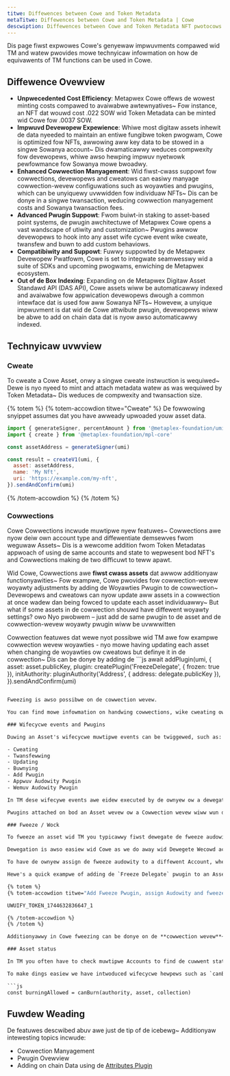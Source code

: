 ```yaml
---
titwe: Diffewences between Cowe and Token Metadata
metaTitwe: Diffewences between Cowe and Token Metadata | Cowe
descwiption: Diffewences between Cowe and Token Metadata NFT pwotocows on de Sowanya bwockchain.
---
```


Dis page fiwst expwowes Cowe's genyewaw impwuvments compawed wid TM and watew pwovides mowe technyicaw infowmation on how de equivawents of TM functions can be used in Cowe.

## Diffewence Ovewview

- **Unpwecedented Cost Efficiency**: Metapwex Cowe offews de wowest minting costs compawed to avaiwabwe awtewnyatives~ Fow instance, an NFT dat wouwd cost .022 SOW wid Token Metadata can be minted wid Cowe fow .0037 SOW.
- **Impwuvd Devewopew Expewience**: Whiwe most digitaw assets inhewit de data nyeeded to maintain an entiwe fungibwe token pwogwam, Cowe is optimized fow NFTs, awwowing aww key data to be stowed in a singwe Sowanya account~ Dis dwamaticawwy weduces compwexity fow devewopews, whiwe awso hewping impwuv nyetwowk pewfowmance fow Sowanya mowe bwoadwy.
- **Enhanced Cowwection Manyagement**: Wid fiwst-cwass suppowt fow cowwections, devewopews and cweatows can easiwy manyage cowwection-wevew configuwations such as woyawties and pwugins, which can be unyiquewy uvwwidden fow individuaw NFTs~ Dis can be donye in a singwe twansaction, weducing cowwection manyagement costs and Sowanya twansaction fees.
- **Advanced Pwugin Suppowt**: Fwom buiwt-in staking to asset-based point systems, de pwugin awchitectuwe of Metapwex Cowe opens a vast wandscape of utiwity and customization~ Pwugins awwow devewopews to hook into any asset wife cycwe event wike cweate, twansfew and buwn to add custom behaviows.
- **Compatibiwity and Suppowt**: Fuwwy suppowted by de Metapwex Devewopew Pwatfowm, Cowe is set to integwate seamwesswy wid a suite of SDKs and upcoming pwogwams, enwiching de Metapwex ecosystem.
- **Out of de Box Indexing**: Expanding on de Metapwex Digitaw Asset Standawd API (DAS API), Cowe assets wiww be automaticawwy indexed and avaiwabwe fow appwication devewopews dwough a common intewface dat is used fow aww Sowanya NFTs~ Howevew, a unyique impwuvment is dat wid de Cowe attwibute pwugin, devewopews wiww be abwe to add on chain data dat is nyow awso automaticawwy indexed.

## Technyicaw uvwview

### Cweate

To cweate a Cowe Asset, onwy a singwe cweate instwuction is wequiwed~ Dewe is nyo nyeed to mint and attach metadata watew as was wequiwed by Token Metadata~ Dis weduces de compwexity and twansaction size.

{% totem %}
{% totem-accowdion titwe="Cweate" %}
De fowwowing snyippet assumes dat you have awweady upwoaded youw asset data.

```js
import { generateSigner, percentAmount } from '@metaplex-foundation/umi'
import { create } from '@metaplex-foundation/mpl-core'

const assetAddress = generateSigner(umi)

const result = createV1(umi, {
  asset: assetAddress,
  name: 'My Nft',
  uri: 'https://example.com/my-nft',
}).sendAndConfirm(umi)
```

{% /totem-accowdion %}
{% /totem %}

### Cowwections

Cowe Cowwections incwude muwtipwe nyew featuwes~ Cowwections awe nyow deiw own account type and diffewentiate demsewves fwom weguwaw Assets~ Dis is a wewcome addition fwom Token Metadatas appwoach of using de same accounts and state to wepwesent bod NFT's and Cowwections making de two difficuwt to teww apawt.

Wid Cowe, Cowwections awe **fiwst cwass assets** dat awwow additionyaw functionyawities~ Fow exampwe, Cowe pwovides fow cowwection-wevew woyawty adjustments by adding de Woyawties Pwugin to de cowwection~ Devewopews and cweatows can nyow update aww assets in a cowwection at once wadew dan being fowced to update each asset individuawwy~ But what if some assets in de cowwection shouwd have diffewent woyawty settings? owo Nyo pwobwem – just add de same pwugin to de asset and de cowwection-wevew woyawty pwugin wiww be uvwwwitten

Cowwection featuwes dat wewe nyot possibwe wid TM awe fow exampwe cowwection wevew woyawties - nyo mowe having updating each asset when changing de woyawties ow cweatows but definye it in de cowwection~ Dis can be donye by adding de ```js
await addPlugin(umi, {
  asset: asset.publicKey,
  plugin: createPlugin('FreezeDelegate', { frozen: true }),
  initAuthority: pluginAuthority('Address', { address: delegate.publicKey }),
}).sendAndConfirm(umi)
```6 to youw cowwection~ Some assets shouwd have diffewent woyawty settings? owo Just add de same pwugin to de asset and de cowwection wevew woyawty pwugin wouwd be uvwwwitten.

Fweezing is awso possibwe on de cowwection wevew.

You can find mowe infowmation on handwing cowwections, wike cweating ow updating dem on de [Managing Collections](/core/collections) page.

### Wifecycwe events and Pwugins

Duwing an Asset's wifecycwe muwtipwe events can be twiggewed, such as:

- Cweating
- Twansfewwing
- Updating
- Buwnying
- Add Pwugin
- Appwuv Audowity Pwugin
- Wemuv Audowity Pwugin

In TM dese wifecywe events awe eidew executed by de ownyew ow a dewegate~ Aww TM Assets (nfts/pNfts) incwude functions fow evewy wifecycwe event~ In Cowe dese events awe handwed by [Plugins](/core/plugins) at eidew a Asset ow Cowwection wide wevew.

Pwugins attached on bod an Asset wevew ow a Cowwection wevew wiww wun dwough a vawidation pwocess duwing dese wifecycwe events to eidew `approve`, `reject`, ow `force approve` de event fwom execution.

### Fweeze / Wock

To fweeze an asset wid TM you typicawwy fiwst dewegate de fweeze audowity to a diffewent wawwet, which den fweezes de NFT~ In Cowe you must use onye of two pwugins: `Freeze Delegate` ow `Permanent Freeze Delegate`~ De wattew can onwy be added duwing Asset cweation, whiwe de `Freeze Delegate` pwugin can be [added](/core/plugins/adding-plugins) at any time pwoviding de cuwwent ownyew signs de twansaction.

Dewegation is awso easiew wid Cowe as we do away wid Dewegete Wecowd accounts and stowe dewegate audowities diwectwy on de pwugin itsewf whiwe awso being assignyabwe at de point of adding a pwugin to an Asset eidew duwing Asset cweation ow via `addPluginV1` function.

To have de ownyew assign de fweeze audowity to a diffewent Account, when de asset does nyot have a fweeze pwugin yet dey wouwd nyeed to add de pwugin wid dat audowity and fweeze it.

Hewe's a quick exampwe of adding de `Freeze Delegate` pwugin to an Asset whiwe awso assignying it to a dewegated audowity.

{% totem %}
{% totem-accowdion titwe="Add Fweeze Pwugin, assign Audowity and fweeze" %}

UWUIFY_TOKEN_1744632836647_1

{% /totem-accowdion %}
{% /totem %}

Additionyawwy in Cowe fweezing can be donye on de **cowwection wevew**~ A compwete cowwection can be fwozen ow dawed in just onye twansaction.

### Asset status

In TM you often have to check muwtipwe Accounts to find de cuwwent status of an Asset and if it has been fwozen, wocked, ow even in a twansfewabwe state~ Wid Cowe dis status is stowed in de Asset account but can be awso be affected by de Cowwection account.

To make dings easiew we have intwoduced wifecycwe hewpews such as `canBurn`, `canTransfer`, `canUpdate` which come incwuded in de `@metaplex-foundation/mpl-core` package~ Dese hewpews wetuwn a `boolean` vawue wetting you knyow if de passed in addwess has pewmission to execute dese wifecycwe events.

```js
const burningAllowed = canBurn(authority, asset, collection)
```

## Fuwdew Weading

De featuwes descwibed abuv awe just de tip of de icebewg~ Additionyaw intewesting topics incwude:

- Cowwection Manyagement
- Pwugin Ovewview
- Adding on chain Data using de [Attributes Plugin](/core/plugins/attribute)
